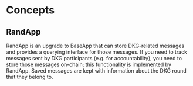 # Concepts

## RandApp

RandApp is an upgrade to BaseApp that can store DKG-related messages and provides a querying interface for those messages. If you need to track messages sent by DKG participants (e.g. for accountability), you need to store those messages on-chain; this functionality is implemented by RandApp. Saved messages are kept with information about the DKG round that they belong to. 
